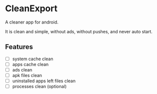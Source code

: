 # CleanExport

A cleaner app for android.

It is clean and simple, without ads, without pushes, and never auto start.

## Features

- [ ] system cache clean
- [ ] apps cache clean
- [ ] ads clean
- [ ] apk files clean
- [ ] uninstalled apps left files clean
- [ ] processes clean (optional)
